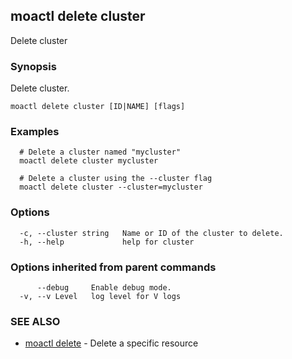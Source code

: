 ## moactl delete cluster

Delete cluster

### Synopsis

Delete cluster.

```
moactl delete cluster [ID|NAME] [flags]
```

### Examples

```
  # Delete a cluster named "mycluster"
  moactl delete cluster mycluster

  # Delete a cluster using the --cluster flag
  moactl delete cluster --cluster=mycluster
```

### Options

```
  -c, --cluster string   Name or ID of the cluster to delete.
  -h, --help             help for cluster
```

### Options inherited from parent commands

```
      --debug     Enable debug mode.
  -v, --v Level   log level for V logs
```

### SEE ALSO

* [moactl delete](moactl_delete.md)	 - Delete a specific resource


